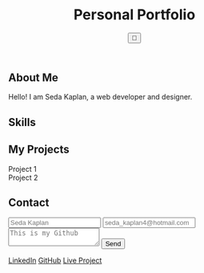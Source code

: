 <!DOCTYPE html>
<html lang="en">
<head>
    <meta charset="UTF-8">
    <meta name="viewport" content="width=device-width, initial-scale=1.0">
    <title>Personal Portfolio</title>
    <link rel="stylesheet" href="styles.css">
    <script defer src="script.js"></script>
</head>
<body>
    <header>
        <h1>Personal Portfolio</h1>
        <button id="dark-mode-toggle">🌙</button>
    </header>
    <section id="about">
        <h2>About Me</h2>
        <p>Hello! I am Seda Kaplan, a web developer and designer.</p>
    </section>
    <section id="skills">
        <h2>Skills</h2>
        <ul id="skill-list"></ul>
    </section>
    <section id="projects">
        <h2>My Projects</h2>
        <div class="project">Project 1</div>
        <div class="project">Project 2</div>
    </section>
    <section id="contact">
        <h2>Contact</h2>
        <form>
            <input type="text" placeholder="Seda Kaplan" required>
            <input type="email" placeholder="seda_kaplan4@hotmail.com" required>
            <textarea placeholder="This is my Github" required></textarea>
            <button type="submit">Send</button>
        </form>
    </section>
    <footer>
        <a href="[(https://www.linkedin.com/in/seda-kaplan-404529344/)]" target="_blank">LinkedIn</a>
        <a href="(https://github.com/Seda4)" target="_blank">GitHub</a>
        <a href="https://[your-project-link]" target="_blank">Live Project</a>
    </footer>
</body>
</html>
